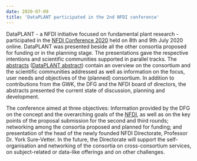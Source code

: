 ```yaml
---
date: 2020-07-09
title: 'DataPLANT participated in the 2nd NFDI conference'
---
```


DataPLANT - a NFDI initiative focused on fundamental plant research - participated in the [NFDI Conference 2020](https://www.dfg.de/en/research_funding/programmes/nfdi/conference_2020/index.html) held on 8th and 9th July 2020 online. DataPLANT was presented beside all the other consortia proposed for funding or in the planning stage. The presentations gave the respective intentions and scientific communities supported in parallel tracks. The [abstracts](https://www.dfg.de/foerderung/programme/nfdi/konferenz_2020/konferenzabstracts/index.html) ([DataPLANT abstract](https://www.dfg.de/download/pdf/foerderung/programme/nfdi/nfdi_konferenz_2020/dataplant_abstract.pdf)) contain an overview on the consortium and the scientific communities addressed as well as information on the focus, user needs and objectives of the (planned) consortium. In addition to contributions from the GWK, the DFG and the NFDI board of directors, the abstracts presented the current state of discussion, planning and development.

The conference aimed at three objectives: Information provided by the DFG on the concept and the overarching goals of the [NFDI](nfdi.de), as well as on the key points of the proposal submission for the second and third rounds; networking among the consortia proposed and planned for funding; and presentation of the head of the newly founded NFDI Directorate, Professor Dr. York Sure-Vetter. In the future, the Directorate will support the self-organisation and networking of the consortia on cross-consortium services, on subject-related or data-like offerings and on other challenges. 